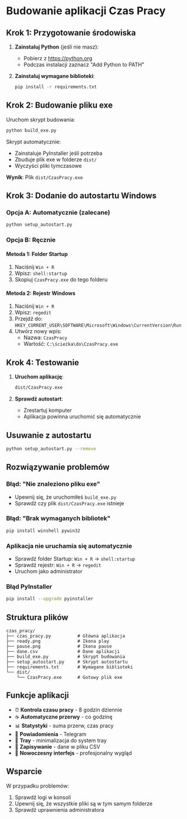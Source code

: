 # Budowanie aplikacji Czas Pracy

## Krok 1: Przygotowanie środowiska

1. **Zainstaluj Python** (jeśli nie masz):
   - Pobierz z https://python.org
   - Podczas instalacji zaznacz "Add Python to PATH"

2. **Zainstaluj wymagane biblioteki**:
   ```bash
   pip install -r requirements.txt
   ```

## Krok 2: Budowanie pliku exe

Uruchom skrypt budowania:
```bash
python build_exe.py
```

Skrypt automatycznie:
- Zainstaluje PyInstaller jeśli potrzeba
- Zbuduje plik exe w folderze `dist/`
- Wyczyści pliki tymczasowe

**Wynik**: Plik `dist/CzasPracy.exe`

## Krok 3: Dodanie do autostartu Windows

### Opcja A: Automatycznie (zalecane)
```bash
python setup_autostart.py
```

### Opcja B: Ręcznie

#### Metoda 1: Folder Startup
1. Naciśnij `Win + R`
2. Wpisz: `shell:startup`
3. Skopiuj `CzasPracy.exe` do tego folderu

#### Metoda 2: Rejestr Windows
1. Naciśnij `Win + R`
2. Wpisz: `regedit`
3. Przejdź do: `HKEY_CURRENT_USER\SOFTWARE\Microsoft\Windows\CurrentVersion\Run`
4. Utwórz nowy wpis:
   - Nazwa: `CzasPracy`
   - Wartość: `C:\ścieżka\do\CzasPracy.exe`

## Krok 4: Testowanie

1. **Uruchom aplikację**:
   ```bash
   dist/CzasPracy.exe
   ```

2. **Sprawdź autostart**:
   - Zrestartuj komputer
   - Aplikacja powinna uruchomić się automatycznie

## Usuwanie z autostartu

```bash
python setup_autostart.py --remove
```

## Rozwiązywanie problemów

### Błąd: "Nie znaleziono pliku exe"
- Upewnij się, że uruchomiłeś `build_exe.py`
- Sprawdź czy plik `dist/CzasPracy.exe` istnieje

### Błąd: "Brak wymaganych bibliotek"
```bash
pip install winshell pywin32
```

### Aplikacja nie uruchamia się automatycznie
- Sprawdź folder Startup: `Win + R` → `shell:startup`
- Sprawdź rejestr: `Win + R` → `regedit`
- Uruchom jako administrator

### Błąd PyInstaller
```bash
pip install --upgrade pyinstaller
```

## Struktura plików

```
czas_pracy/
├── czas_pracy.py          # Główna aplikacja
├── ready.png              # Ikona play
├── pause.png              # Ikona pause
├── dane.csv               # Dane aplikacji
├── build_exe.py           # Skrypt budowania
├── setup_autostart.py     # Skrypt autostartu
├── requirements.txt       # Wymagane biblioteki
└── dist/
    └── CzasPracy.exe      # Gotowy plik exe
```

## Funkcje aplikacji

- ⏰ **Kontrola czasu pracy** - 8 godzin dziennie
- ☕ **Automatyczne przerwy** - co godzinę
- 📊 **Statystyki** - suma przerw, czas pracy
- 🔔 **Powiadomienia** - Telegram
- 📱 **Tray** - minimalizacja do system tray
- 💾 **Zapisywanie** - dane w pliku CSV
- 🎨 **Nowoczesny interfejs** - profesjonalny wygląd

## Wsparcie

W przypadku problemów:
1. Sprawdź logi w konsoli
2. Upewnij się, że wszystkie pliki są w tym samym folderze
3. Sprawdź uprawnienia administratora

